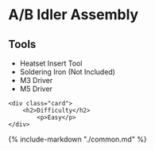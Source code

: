 # A/B Idler Assembly

<div class="grid">
    <div class="card">
        <h2>Tools</h2>
            <ul>
                <li>Heatset Insert Tool</li> 
                <li>Soldering Iron (Not Included)</li>
                <li>M3 Driver</li> 
                <li>M5 Driver</li> 
            </ul>
    </div>

    <div class="card">
        <h2>Difficulty</h2>
            <p>Easy</p>
    </div>
</div>

{%
   include-markdown "./common.md"
%}

<script>
  queueRenderPage(88);
</script>